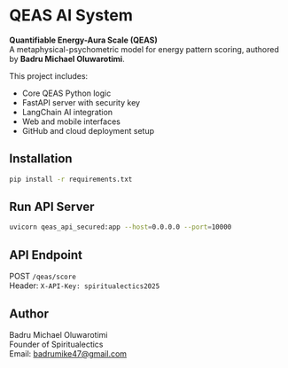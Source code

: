 # QEAS AI System

**Quantifiable Energy-Aura Scale (QEAS)**  
A metaphysical-psychometric model for energy pattern scoring, authored by **Badru Michael Oluwarotimi**.

This project includes:
- Core QEAS Python logic
- FastAPI server with security key
- LangChain AI integration
- Web and mobile interfaces
- GitHub and cloud deployment setup

## Installation
```bash
pip install -r requirements.txt
```

## Run API Server
```bash
uvicorn qeas_api_secured:app --host=0.0.0.0 --port=10000
```

## API Endpoint
POST `/qeas/score`  
Header: `X-API-Key: spiritualectics2025`

## Author
Badru Michael Oluwarotimi  
Founder of Spiritualectics  
Email: badrumike47@gmail.com